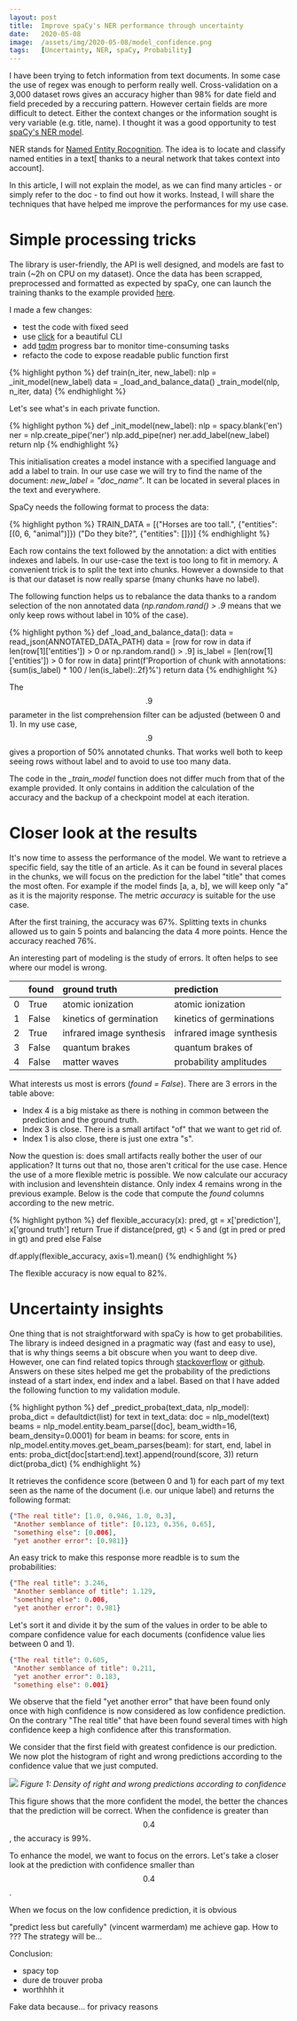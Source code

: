 ```yaml
---
layout: post
title:  Improve spaCy's NER performance through uncertainty
date:   2020-05-08
image:  /assets/img/2020-05-08/model_confidence.png
tags:   [Uncertainty, NER, spaCy, Probability]
---
```


I have been trying to fetch information from text documents. In some case the use of regex was enough to 
perform really well. Cross-validation on a 3,000 dataset rows gives an accuracy higher than 98% for 
date field and field preceded by a reccuring pattern. However certain fields are more difficult to 
detect. Either the context changes or the information sought is very variable (e.g. title, name). 
I thought it was a good opportunity to test 
[spaCy's NER model](https://spacy.io/universe/project/video-spacys-ner-model).

NER stands for [Named Entity Rocognition](https://en.wikipedia.org/wiki/Named-entity_recognition). The idea 
is to locate and classify named entities in a text[ thanks to a neural network that takes context into account].

In this article, I will not explain the model, as we can find many articles - or simply refer to the 
doc - to find out how it works. Instead, I will share the techniques that have helped me improve the 
performances for my use case.


# Simple processing tricks

The library is user-friendly, the API is well designed, and models are fast to train (~2h on CPU on my dataset). 
Once the data has been scrapped, preprocessed and formatted as expected by spaCy, one can launch the training thanks to 
the example provided [here](https://spacy.io/usage/training#ner).

I made a few changes:
- test the code with fixed seed
- use [click](https://click.palletsprojects.com/en/7.x/) for a beautiful CLI
- add [tqdm](https://github.com/tqdm/tqdm) progress bar to monitor time-consuming tasks
- refacto the code to expose readable public function first

{% highlight python %}
def train(n_iter, new_label):
    nlp = _init_model(new_label)
    data = _load_and_balance_data()
    _train_model(nlp, n_iter, data)
{% endhighlight %}

Let's see what's in each private function.

{% highlight python %}
def _init_model(new_label):
    nlp = spacy.blank('en')
    ner = nlp.create_pipe('ner')
    nlp.add_pipe(ner)
    ner.add_label(new_label)
    return nlp
{% endhighlight %}

This initialisation creates a model instance with a specified language and add a label to train. In our use case 
we will try to find the name of the document: *new_label = "doc_name"*. 
It can be located in several places in the text and everywhere.

SpaCy needs the following format to process the data:

{% highlight python %}
TRAIN_DATA = [("Horses are too tall.", {"entities": [(0, 6, "animal")]})
              ("Do they bite?", {"entities": []})]
{% endhighlight %}

Each row contains the text followed by the annotation: a dict with entities indexes and labels. In our use-case 
the text is too long to fit in memory. A convenient trick is to split the text into chunks. However a 
downside to that is that our dataset is now really sparse (many chunks have no label). 

The following function helps us to rebalance the data thanks to a random selection of the non annotated 
data (*np.random.rand() > .9* means that we only keep rows without label in 10% of the case).

{% highlight python %}
def _load_and_balance_data():
    data = read_json(ANNOTATED_DATA_PATH)
    data = [row for row in data if len(row[1]['entities']) > 0 or np.random.rand() > .9]
    is_label = [len(row[1]['entities']) > 0 for row in data]
    print(f'Proportion of chunk with annotations: {sum(is_label) * 100 / len(is_label):.2f}%')
    return data
{% endhighlight %}

The $$.9$$ parameter in the list comprehension filter can be adjusted (between 0 and 1). In my use case, $$.9$$ 
gives a proportion of 50% annotated chunks. That works well both to keep seeing rows without label and to avoid 
to use too many data.

The code in the *_train_model* function does not differ much from that of the example provided. It only contains 
in addition the calculation of the accuracy and the backup of a checkpoint model at each iteration.


# Closer look at the results 

It's now time to assess the performance of the model. We want to retrieve a specific field, say the title 
of an article. As it can be found in several places in the chunks, we will focus on the prediction for the 
label "title" that comes the most often. For example if the model finds [a, a, b], we will keep only "a" as 
it is the majority response. The metric *accuracy* is suitable for the use case.

After the first training, the accuracy was 67%. Splitting texts in chunks allowed us to gain 5 points and 
balancing the data 4 more points. Hence the accuracy reached 76%.

An interesting part of modeling is the study of errors. It often helps to see where our model is wrong. 

|    | found   | ground truth            | prediction              |
|---:|:--------|:------------------------|:------------------------|
|  0 | True    | atomic ionization       | atomic ionization       |
|  1 | False   | kinetics of germination | kinetics of germinations|
|  2 | True    | infrared image synthesis| infrared image synthesis|
|  3 | False   | quantum brakes          | quantum brakes of       |
|  4 | False   | matter waves            | probability amplitudes  |

What interests us most is errors (*found = False*). There are 3 errors in the table above:
- Index 4 is a big mistake as there is nothing in common between the prediction and the ground truth.
- Index 3 is close. There is a small artifact "of" that we want to get rid of.
- Index 1 is also close, there is just one extra "s".

Now the question is: does small artifacts really bother the user of our application? It turns out 
that no, those aren't critical for the use case. Hence the use of a more flexible metric is possible. We now 
calculate our accuracy with inclusion and levenshtein distance. Only index 4 remains wrong in the previous 
example. Below is the code that compute the *found* columns according to the new metric. 

{% highlight python %}
def flexible_accuracy(x):
    pred, gt = x['prediction'], x['ground truth']
    return True if distance(pred, gt) < 5 and (gt in pred or pred in gt) and pred else False

df.apply(flexible_accuracy, axis=1).mean()
{% endhighlight %}

The flexible accuracy is now equal to 82%.


# Uncertainty insights

One thing that is not straightforward with spaCy is how to get probabilities. The library is indeed designed 
in a pragmatic way (fast and easy to use), that is why things seems a bit obscure when you want to deep dive. 
However, one can find related topics through 
[stackoverflow](https://stackoverflow.com/questions/46934523/spacy-ner-probability) or 
[github](https://github.com/explosion/spaCy/issues/881). Answers on these sites helped me get the probability 
of the predictions instead of a start index, end index and a label. Based on that I have added the following 
function to my validation module.

{% highlight python %}
def _predict_proba(text_data, nlp_model):
    proba_dict = defaultdict(list)
    for text in text_data:
        doc = nlp_model(text)
        beams = nlp_model.entity.beam_parse([doc], beam_width=16, beam_density=0.0001)
        for beam in beams:
            for score, ents in nlp_model.entity.moves.get_beam_parses(beam):
                for start, end, label in ents:
                    proba_dict[doc[start:end].text].append(round(score, 3))
    return dict(proba_dict)
{% endhighlight %}

It retrieves the confidence score (between 0 and 1) for each part of my text seen as the name 
of the document (i.e. our unique label) and returns the following format:

```json
{"The real title": [1.0, 0.946, 1.0, 0.3], 
 "Another semblance of title": [0.123, 0.356, 0.65], 
 "something else": [0.006],
 "yet another error": [0.981]}
```

An easy trick to make this response more readble is to sum the probabilities:

```json
{"The real title": 3.246,
 "Another semblance of title": 1.129,
 "something else": 0.006,
 "yet another error": 0.981}
```

Let's sort it and divide it by the sum of the values in order to be able to compare confidence value for each documents 
(confidence value lies between 0 and 1). 

```json
{"The real title": 0.605,
 "Another semblance of title": 0.211,
 "yet another error": 0.183,
 "something else": 0.001}
```

We observe that the field "yet another error" that have been found only once with high confidence is now considered 
as low confidence prediction. On the contrary "The real title" that have been found several times with high confidence 
keep a high confidence after this transformation.

We consider that the first field with greatest confidence is our prediction. We now plot the histogram of right 
and wrong predictions according to the confidence value that we just computed.

![]({{site.baseurl}}/assets/img/2020-05-08/model_confidence.png)
*Figure 1: Density of right and wrong predictions according to confidence*

This figure shows that the more confident the model, the better the chances that the prediction will be correct. 
When the confidence is greater than $$0.4$$, the accuracy is 99%. 

To enhance the model, we want to focus on the errors. Let's take a closer look at the prediction with confidence 
smaller than $$0.4$$.

When we focus on the low confidence prediction, it is obvious




"predict less but carefully" (vincent warmerdam)
me achieve gap.
How to ??? The strategy will be...

Conclusion:
- spacy top
- dure de trouver proba
- worthhhh it


Fake data because... for privacy reasons
 